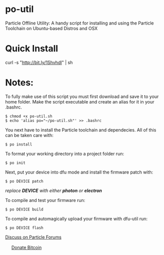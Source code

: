 # po-util
Particle Offline Utility: A handy script for installing and using the Particle Toolchain on Ubuntu-based Distros and OSX

# Quick Install
curl -s "http://bit.ly/1ShvhdI" | sh



# Notes:
To fully make use of this script you must first download and save it to your home folder.
Make the script executable and create an alias for it in your .bashrc.
```
$ chmod +x po-util.sh
$ echo 'alias po="~/po-util.sh"' >> .bashrc
```

You next have to install the Particle toolchain and dependecies.  All of this can be taken care with:
```
$ po install
```
To format your working directory into a project folder run:
```
$ po init
```
Next, put your device into dfu mode and install the firmware patch with:
```
$ po DEVICE patch
```
*replace* ***DEVICE*** *with either* ***photon*** *or* ***electron***

To compile and test your firmware run:
```
$ po DEVICE build
```

To compile and automagically upload your firmware with dfu-util run:
```
$ po DEVICE flash
```

[Discuss on Particle Forums](http://community.particle.io/t/toolchain-installer-for-linux-ubuntu/21015)

<img src="https://upload.wikimedia.org/wikipedia/commons/thumb/4/46/Bitcoin.svg/500px-Bitcoin.svg.png" height="16px" width="16px">  [Donate Bitcoin](https://onename.com/nrobinson2000)
